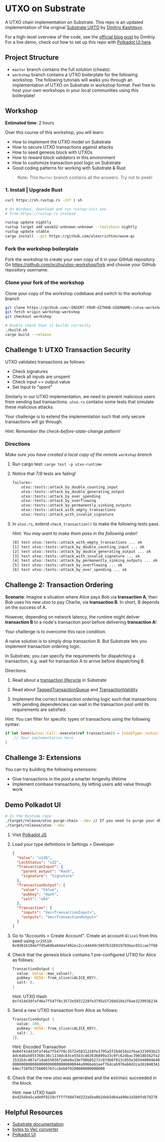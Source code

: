 # UTXO on Substrate

A UTXO chain implementation on Substrate. This repo is an updated implementation of the original [Substrate UXTO](https://github.com/0x7CFE/substrate-node-template/tree/utxo) by [Dmitriy Kashitsyn](https://github.com/0x7CFE).

For a high-level overview of the code, see the [official blog post](https://www.parity.io/utxo-on-substrate/) by Dmitriy. For a live demo, check out how to set up this repo with [Polkadot UI here](#Demo-Polkadot-UI).

## Project Structure

-   `master` branch contains the full solution (cheats).
-   `workshop` branch contains a UTXO boilerplate for the following workshop. The following tutorials will walks you through an implementation of UTXO on Substrate in workshop format. Feel free to host your own workshops in your local communities using this boilerplate!

## Workshop

**Estimated time**: 2 hours

Over this course of this workshop, you will learn:

-   How to implement the UTXO model on Substrate
-   How to secure UTXO transactions against attacks
-   How to seed genesis block with UTXOs
-   How to reward block validators in this environment
-   How to customize transaction pool logic on Substrate
-   Good coding patterns for working with Substrate & Rust

> Note: This `Master` branch contains all the answers. Try not to peek!

### 1. Install | Upgrade Rust

```zsh
curl https://sh.rustup.rs -sSf | sh

# On Windows, download and run rustup-init.exe
# from https://rustup.rs instead

rustup update nightly
rustup target add wasm32-unknown-unknown --toolchain nightly
rustup update stable
cargo install --git https://github.com/alexcrichton/wasm-gc
```

### Fork the workshop boilerplate

Fork the workshop to create your own copy of it in your GitHub repository.
Go <https://github.com/nczhu/utxo-workshop/fork> and choose your GitHub repository username.

### Clone your fork of the workshop

Clone your copy of the workshop codebase and switch to the workshop branch

```zsh
git clone https://github.com/<INSERT-YOUR-GITHUB-USERNAME>/utxo-workshop.git
git fetch origin workshop:workshop
git checkout workshop

# Double check that it builds correctly
./build.sh
cargo build --release
```

## Challenge 1: UTXO Transaction Security

UTXO validates transactions as follows:

-   Check signatures
-   Check all inputs are unspent
-   Check input == output value
-   Set Input to "spent"

Similarly in our UTXO implementation, we need to prevent malicious users from sending bad transactions. `utxo.rs` contains some tests that simulate these malicious attacks.

Your challenge is to extend the implementation such that only secure transactions will go through.

_Hint: Remember the check-before-state-change pattern!_

### Directions

_Make sure you have created a local copy of the remote `workshop` branch_

1.  Run cargo test: `cargo test -p utxo-runtime`

2.  Notice that 7/8 tests are failing!

    ```zsh
    failures:
        utxo::tests::attack_by_double_counting_input
        utxo::tests::attack_by_double_generating_output
        utxo::tests::attack_by_over_spending
        utxo::tests::attack_by_overflowing
        utxo::tests::attack_by_permanently_sinking_outputs
        utxo::tests::attack_with_empty_transactions
        utxo::tests::attack_with_invalid_signature
    ```

3.  In `utxo.rs`, extend `check_transaction()` to make the following tests pass.

    _Hint: You may want to make them pass in the following order!_

    ```zsh
    [0] test utxo::tests::attack_with_empty_transactions ... ok
    [1] test utxo::tests::attack_by_double_counting_input ... ok
    [2] test utxo::tests::attack_by_double_generating_output ... ok
    [3] test utxo::tests::attack_with_invalid_signature ... ok
    [4] test utxo::tests::attack_by_permanently_sinking_outputs ... ok
    [5] test utxo::tests::attack_by_overflowing ... ok
    [6] test utxo::tests::attack_by_over_spending ... ok
    ```

## Challenge 2: Transaction Ordering

**Scenario**: Imagine a situation where Alice pays Bob via **transaction A**, then Bob uses his new utxo to pay Charlie, via **transaction B**. In short, B depends on the success of A.

However, depending on network latency, the runtime might deliver **transaction B** to a node's transaction pool before delivering **transaction A**!

Your challenge is to overcome this race condition.

A naive solution is to simply drop transaction B. But Substrate lets you implement transaction ordering logic.

In Substrate, you can specify the requirements for dispatching a transaction, e.g. wait for transaction A to arrive before dispatching B.

Directions:

1.  Read about a [transaction lifecycle](https://docs.substrate.dev/docs/transaction-lifecycle-in-substrate) in Substrate

2.  Read about [TaggedTransactionQueue](https://crates.parity.io/substrate_client/runtime_api/trait.TaggedTransactionQueue.html?search=) and [TransactionValidity](https://crates.parity.io/sr_primitives/transaction_validity/enum.TransactionValidity.html)

3.  Implement the correct transaction ordering logic such that transactions with pending dependencies can wait in the transaction pool until its requirements are satisfied.

Hint: You can filter for specific types of transactions using the following syntax:

```rust
if let Some(&utxo::Call::execute(ref transaction)) = IsSubType::<utxo::Module<Runtime>>::is_aux_sub_type(&tx.function) {
    // Your implementation here
}
```

## Challenge 3: Extensions

You can try building the following extensions:

-   Give transactions in the pool a smarter longevity lifetime
-   Implement coinbase transactions, by letting users add value through work

## Demo Polkadot UI

```zsh
# In the Runtime repo
./target/release/utxo purge-chain --dev // If you need to purge your db
./target/release/utxo --dev
```

1.  Visit [Polkadot JS](https://substrate-ui.parity.io/#/settings)

2.  Load your type definitions in Settings > Developer

    ```json
    {
      "Value": "u128",
      "LockStatus": "u32",
      "TransactionInput": {
        "parent_output": "Hash",
        "signature": "Signature"
      },
      "TransactionOutput": {
        "value": "Value",
        "pubkey": "Hash",
        "salt": "u64"
      },
      "Transaction": {
        "inputs": "Vec<TransactionInput>",
        "outputs": "Vec<TransactionOutput>"
      }
    }
    ```

3.  Go to "Accounts > Create Account".  Create an account `Alice1` from this seed using `sr25519`:
    `0x9d61b19deffd5a60ba844af492ec2cc44449c5697b326919703bac031cae7f60`

4.  Check that the genesis block contains 1 pre-configured UTXO for Alice as follows:

    ```rust
    TransactionOutput {
      value: Value::max_value(),
      pubkey: H256::from_slice(&ALICE_KEY),
      salt: 0,
    }
    ```

    Hint: UTXO Hash
    `0xf414d3dfaf46a7f547f8c3572e5831228fe3795a5f26dd10a1f6ae323993b234`

5.  Send a new UTXO transaction from Alice as follows:

    ```rust
    TransactionOutput {
      value: 100,
      pubkey: H256::from_slice(&ALICE_KEY),
      salt: 2,
    }],
    ```

    Hint: Encoded Transaction
    `0x04f414d3dfaf46a7f547f8c3572e5831228fe3795a5f26dd10a1f6ae323993b234dc6dda5055768c30c1134dc83ce55b3c463636899a33c9fc62dbac39018b562fa21532b3c487a71dab55036f2e6e0a19ef98b05272c07db6f013c055e3659400046400000000000000000000000000000044a996beb1eef7bdcab976ab6d2ca26104834164ecf28fb375600576fcc6eb0f0200000000000000`

6.  Check that the new utxo was generated and the extrinsic succeeded in the block.

    Hint: new UTXO hash
    `0xd25d4a5cade9f8219cfffffd8474d323a5ba0b2deb5db4a490e1d3b9feb79278`

## Helpful Resources

-   [Substrate documentation](http://crates.parity.io)
-   [bytes to Vec<u8> converter](https://cryptii.com/pipes/integer-encoder)
-   [Polkadot UI](https://polkadot.js.org/)
